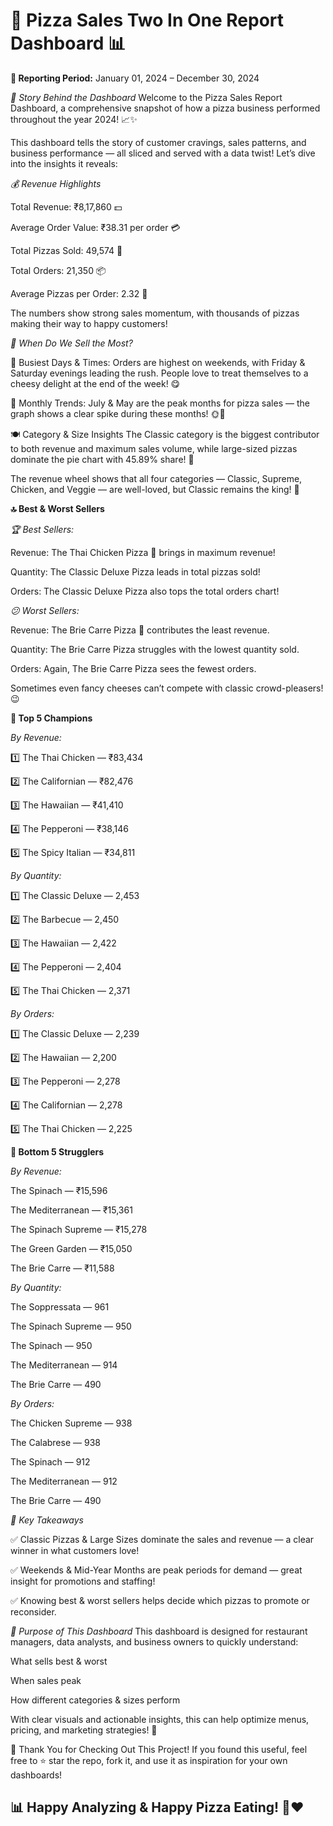 # 🍕 Pizza Sales Two In One Report Dashboard 📊

**📅 Reporting Period:**
January 01, 2024 – December 30, 2024

*📖 Story Behind the Dashboard*
Welcome to the Pizza Sales Report Dashboard, a comprehensive snapshot of how a pizza business performed throughout the year 2024! 📈✨

This dashboard tells the story of customer cravings, sales patterns, and business performance — all sliced and served with a data twist! Let’s dive into the insights it reveals:

*💰 Revenue Highlights*

Total Revenue: ₹8,17,860 💵

Average Order Value: ₹38.31 per order 💳

Total Pizzas Sold: 49,574 🍕

Total Orders: 21,350 📦

Average Pizzas per Order: 2.32 🧾

The numbers show strong sales momentum, with thousands of pizzas making their way to happy customers!

*📅 When Do We Sell the Most?*

🔹 Busiest Days & Times:
Orders are highest on weekends, with Friday & Saturday evenings leading the rush. People love to treat themselves to a cheesy delight at the end of the week! 😋

🔹 Monthly Trends:
July & May are the peak months for pizza sales — the graph shows a clear spike during these months! 🌞🍕

🍽️ Category & Size Insights
The Classic category is the biggest contributor to both revenue and maximum sales volume, while large-sized pizzas dominate the pie chart with 45.89% share! 🍕

The revenue wheel shows that all four categories — Classic, Supreme, Chicken, and Veggie — are well-loved, but Classic remains the king! 👑

**🔝 Best & Worst Sellers**

*🏆 Best Sellers:*

Revenue: The Thai Chicken Pizza 🍗 brings in maximum revenue!

Quantity: The Classic Deluxe Pizza leads in total pizzas sold!

Orders: The Classic Deluxe Pizza also tops the total orders chart!

*😕 Worst Sellers:*

Revenue: The Brie Carre Pizza 🧀 contributes the least revenue.

Quantity: The Brie Carre Pizza struggles with the lowest quantity sold.

Orders: Again, The Brie Carre Pizza sees the fewest orders.

Sometimes even fancy cheeses can’t compete with classic crowd-pleasers! 😉

**🥇 Top 5 Champions**

*By Revenue:*

1️⃣ The Thai Chicken — ₹83,434

2️⃣ The Californian — ₹82,476

3️⃣ The Hawaiian — ₹41,410

4️⃣ The Pepperoni — ₹38,146

5️⃣ The Spicy Italian — ₹34,811

*By Quantity:*

1️⃣ The Classic Deluxe — 2,453

2️⃣ The Barbecue — 2,450

3️⃣ The Hawaiian — 2,422

4️⃣ The Pepperoni — 2,404

5️⃣ The Thai Chicken — 2,371

*By Orders:*

1️⃣ The Classic Deluxe — 2,239

2️⃣ The Hawaiian — 2,200

3️⃣ The Pepperoni — 2,278

4️⃣ The Californian — 2,278

5️⃣ The Thai Chicken — 2,225

**🥄 Bottom 5 Strugglers**

*By Revenue:*

The Spinach — ₹15,596

The Mediterranean — ₹15,361

The Spinach Supreme — ₹15,278

The Green Garden — ₹15,050

The Brie Carre — ₹11,588

*By Quantity:*

The Soppressata — 961

The Spinach Supreme — 950

The Spinach — 950

The Mediterranean — 914

The Brie Carre — 490

*By Orders:*

The Chicken Supreme — 938

The Calabrese — 938

The Spinach — 912

The Mediterranean — 912

The Brie Carre — 490

*🎯 Key Takeaways*

✅ Classic Pizzas & Large Sizes dominate the sales and revenue — a clear winner in what customers love!

✅ Weekends & Mid-Year Months are peak periods for demand — great insight for promotions and staffing!

✅ Knowing best & worst sellers helps decide which pizzas to promote or reconsider.

*📌 Purpose of This Dashboard*
This dashboard is designed for restaurant managers, data analysts, and business owners to quickly understand:

What sells best & worst

When sales peak

How different categories & sizes perform

With clear visuals and actionable insights, this can help optimize menus, pricing, and marketing strategies! 🎉

🚀 Thank You for Checking Out This Project!
If you found this useful, feel free to ⭐ star the repo, fork it, and use it as inspiration for your own dashboards!

## 📊 Happy Analyzing & Happy Pizza Eating! 🍕❤️
